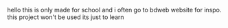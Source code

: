 hello this is only made for school and i often go to bdweb website for inspo. this project won't be used its just to learn

